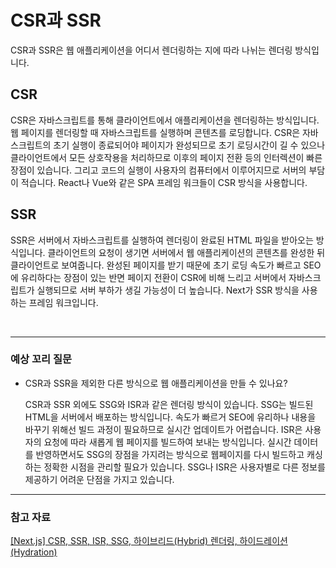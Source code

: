 # CSR과 SSR

CSR과 SSR은 웹 애플리케이션을 어디서 렌더링하는 지에 따라 나뉘는 렌더링 방식입니다.

## CSR

CSR은 자바스크립트를 통해 클라이언트에서 애플리케이션을 렌더링하는 방식입니다. 웹 페이지를 렌더링할 때 자바스크립트를 실행하며 콘텐츠를 로딩합니다. CSR은 자바스크립트의 초기 실행이 종료되어야 페이지가 완성되므로 초기 로딩시간이 길 수 있으나 클라이언트에서 모든 상호작용을 처리하므로 이후의 페이지 전환 등의 인터렉션이 빠른 장점이 있습니다. 그리고 코드의 실행이 사용자의 컴퓨터에서 이루어지므로 서버의 부담이 적습니다. React나 Vue와 같은 SPA 프레임 워크들이 CSR 방식을 사용합니다.

## SSR

SSR은 서버에서 자바스크립트를 실행하여 렌더링이 완료된 HTML 파일을 받아오는 방식입니다. 클라이언트의 요청이 생기면 서버에서 웹 애플리케이션의 콘텐츠를 완성한 뒤 클라이언트로 보여줍니다. 완성된 페이지를 받기 때문에 초기 로딩 속도가 빠르고 SEO에 유리하다는 장점이 있는 반면 페이지 전환이 CSR에 비해 느리고 서버에서 자바스크립트가 실행되므로 서버 부하가 생길 가능성이 더 높습니다. Next가 SSR 방식을 사용하는 프레임 워크입니다.

<br/>

---

### 예상 꼬리 질문

- CSR과 SSR을 제외한 다른 방식으로 웹 애플리케이션을 만들 수 있나요?

  CSR과 SSR 외에도 SSG와 ISR과 같은 렌더링 방식이 있습니다. SSG는 빌드된 HTML을 서버에서 배포하는 방식입니다. 속도가 빠르거 SEO에 유리하나 내용을 바꾸기 위해선 빌드 과정이 필요하므로 실시간 업데이트가 어렵습니다. ISR은 사용자의 요청에 따라 새롭게 웹 페이지를 빌드하여 보내는 방식입니다. 실시간 데이터를 반영하면서도 SSG의 장점을 가지려는 방식으로 웹페이지를 다시 빌드하고 캐싱하는 정확한 시점을 관리할 필요가 있습니다. SSG나 ISR은 사용자별로 다른 정보를 제공하기 어려운 단점을 가지고 있습니다.

---

### 참고 자료

[\[Next.js\] CSR, SSR, ISR, SSG, 하이브리드(Hybrid) 렌더링, 하이드레이션(Hydration)](https://medium.com/@zero86/next-js-csr-ssr-isr-ssg-%ED%95%98%EC%9D%B4%EB%B8%8C%EB%A6%AC%EB%93%9C-hybrid-%EB%A0%8C%EB%8D%94%EB%A7%81-%ED%95%98%EC%9D%B4%EB%93%9C%EB%A0%88%EC%9D%B4%EC%85%98-hydration-e2f6a487fe95)
